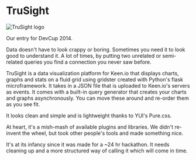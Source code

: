 TruSight
======

![TruSight logo](https://prtsc.io/01CK16hw5e)

Our entry for DevCup 2014.

Data doesn't have to look crappy or boring. Sometimes you need it to look good to understand it. A lot of times, by putting two unrelated or semi-related queries you find a connection you never saw before.

TruSight is a data visualization platform for Keen.io that displays charts, graphs and stats on a fluid grid using gridster created with Python's flask microframework. It takes in a JSON file that is uploaded to Keen.io's servers as events. It comes with a built-in query generator that creates your charts and graphs asynchronously. You can move these around and re-order them as you see fit.

It looks clean and simple and is lightweight thanks to YUI's Pure.css. 

At heart, it's a mish-mash of available plugins and libraries. We didn't re-invent the wheel, but took other people's tools and made something nice.

It's at its infancy since it was made for a ~24 hr hackathon. It needs cleaning up and a more structured way of calling it which will come in time.


